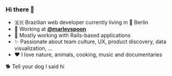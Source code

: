 ### Hi there 👋

- :brazil: Brazilian web developer currently living in :pretzel: Berlin
- :shark: Working at [**@marleyspoon**](https://github.com/marleyspoon)
- :steam_locomotive: Mostly working with Rails-based applications
- :sparkles: Passionate about team culture, UX, product discovery, data visualization, ...
- :heart: I love nature, animals, cooking, music and documentaries

:dog2: Tell your dog I said hi

